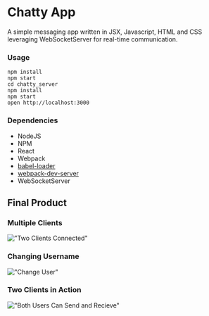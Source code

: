 # Chatty App

A simple messaging app written in JSX, Javascript, HTML and CSS leveraging WebSocketServer for real-time communication.

### Usage

```
npm install
npm start
cd chatty_server
npm install
npm start
open http://localhost:3000
```

### Dependencies

- NodeJS
- NPM
- React
- Webpack
- [babel-loader](https://github.com/babel/babel-loader)
- [webpack-dev-server](https://github.com/webpack/webpack-dev-server)
- WebSocketServer

## Final Product

### Multiple Clients

!["Two Clients Connected"](https://github.com/Zxela/react-simple-boilerplate/blob/master/docs/open.png)

### Changing Username

!["Change User"](https://github.com/Zxela/react-simple-boilerplate/blob/master/docs/userchange.png)

### Two Clients in Action

!["Both Users Can Send and Recieve"](https://github.com/Zxela/react-simple-boilerplate/blob/master/docs/message.png)
